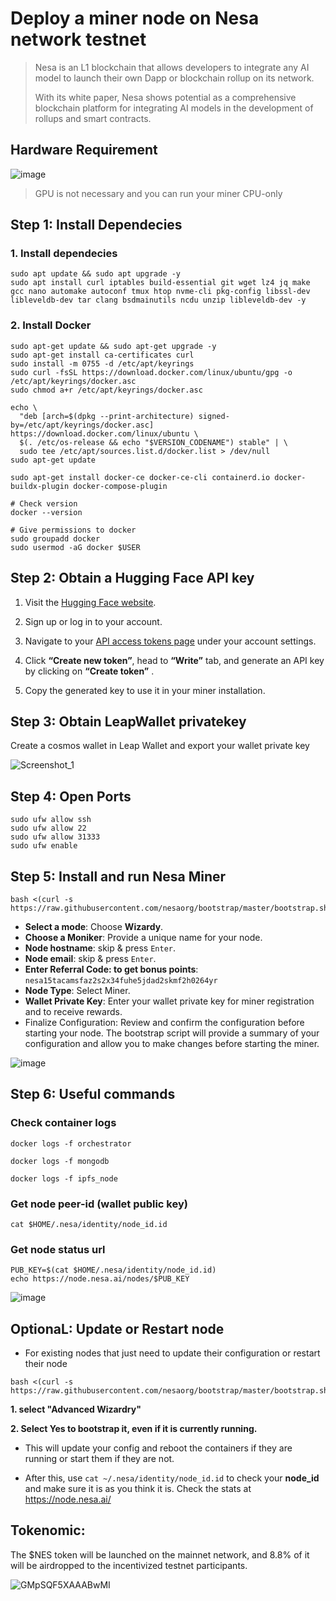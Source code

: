 # Deploy a miner node on Nesa network testnet
> Nesa is an L1 blockchain that allows developers to integrate any AI model to launch their own Dapp or blockchain rollup on its network.
>
> With its white paper, Nesa shows potential as a comprehensive blockchain platform for integrating AI models in the development of rollups and smart contracts.

## Hardware Requirement
![image](https://github.com/user-attachments/assets/fc99390f-66cf-4931-8aca-675597fa0db4)
> GPU is not necessary and you can run your miner CPU-only


## Step 1: Install Dependecies
### 1. Install dependecies
```console
sudo apt update && sudo apt upgrade -y
sudo apt install curl iptables build-essential git wget lz4 jq make gcc nano automake autoconf tmux htop nvme-cli pkg-config libssl-dev libleveldb-dev tar clang bsdmainutils ncdu unzip libleveldb-dev -y
```
### 2. Install Docker
```console
sudo apt-get update && sudo apt-get upgrade -y
sudo apt-get install ca-certificates curl
sudo install -m 0755 -d /etc/apt/keyrings
sudo curl -fsSL https://download.docker.com/linux/ubuntu/gpg -o /etc/apt/keyrings/docker.asc
sudo chmod a+r /etc/apt/keyrings/docker.asc

echo \
  "deb [arch=$(dpkg --print-architecture) signed-by=/etc/apt/keyrings/docker.asc] https://download.docker.com/linux/ubuntu \
  $(. /etc/os-release && echo "$VERSION_CODENAME") stable" | \
  sudo tee /etc/apt/sources.list.d/docker.list > /dev/null
sudo apt-get update

sudo apt-get install docker-ce docker-ce-cli containerd.io docker-buildx-plugin docker-compose-plugin

# Check version
docker --version

# Give permissions to docker
sudo groupadd docker
sudo usermod -aG docker $USER
```

##  Step 2: Obtain a Hugging Face API key
1. Visit the [Hugging Face website](https://huggingface.co/).

2. Sign up or log in to your account.

3. Navigate to your [API access tokens page](https://huggingface.co/settings/tokens) under your account settings.

4. Click **“Create new token”**, head to **“Write”** tab, and generate an API key by clicking on **“Create token”** .

5. Copy the generated key to use it in your miner installation.

## Step 3: Obtain LeapWallet privatekey
Create a cosmos wallet in Leap Wallet and export your wallet private key

![Screenshot_1](https://github.com/user-attachments/assets/876ae952-fb94-4f89-800d-6ca25631ca44)

##  Step 4: Open Ports
```console
sudo ufw allow ssh
sudo ufw allow 22
sudo ufw allow 31333
sudo ufw enable
```

##  Step 5: Install and run Nesa Miner
```
bash <(curl -s https://raw.githubusercontent.com/nesaorg/bootstrap/master/bootstrap.sh)
```
* **Select a mode**: Choose **Wizardy**.
* **Choose a Moniker**: Provide a unique name for your node.
* **Node hostname**: skip & press `Enter`.
* **Node email**: skip & press `Enter`.
* **Enter Referral Code: to get bonus points**: `nesa15tacamsfaz2s2x34fuhe5jdad2skmf2h0264yr`
* **Node Type**: Select Miner.
* **Wallet Private Key**: Enter your wallet private key for miner registration and to receive rewards.
* Finalize Configuration: Review and confirm the configuration before starting your node. The bootstrap script will provide a summary of your configuration and allow you to make changes before starting the miner.

![image](https://github.com/user-attachments/assets/69540b5a-1461-41a4-8a20-6efe4d5686f7)

##  Step 6: Useful commands

### Check container logs
```
docker logs -f orchestrator
```
```
docker logs -f mongodb
```
```
docker logs -f ipfs_node
```


### Get node peer-id (wallet public key)
```console
cat $HOME/.nesa/identity/node_id.id
```

### Get node status url
```
PUB_KEY=$(cat $HOME/.nesa/identity/node_id.id)
echo https://node.nesa.ai/nodes/$PUB_KEY
```
![image](https://github.com/user-attachments/assets/a8fbec76-690c-4249-a968-81fb5c9f0152)


## OptionaL: Update or Restart node
* For existing nodes that just need to update their configuration or restart their node

```
bash <(curl -s https://raw.githubusercontent.com/nesaorg/bootstrap/master/bootstrap.sh)
```

**1. select "Advanced Wizardry"**

**2. Select Yes to bootstrap it, even if it is currently running.**

* This will update your config and reboot the containers if they are running or start them if they are not.

* After this, use `cat ~/.nesa/identity/node_id.id` to check your **node_id** and make sure it is as you think it is. Check the stats at https://node.nesa.ai/

## Tokenomic:
The $NES token will be launched on the mainnet network, and 8.8% of it will be airdropped to the incentivized testnet participants.

![GMpSQF5XAAABwMI](https://github.com/user-attachments/assets/a3bb334d-a55a-41f8-9a04-a333444e04fe)
